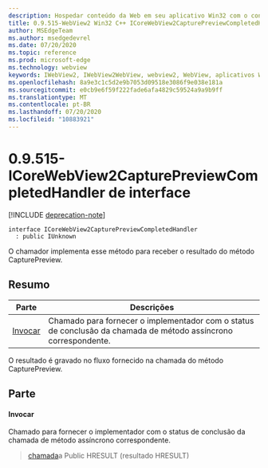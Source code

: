 ```yaml
---
description: Hospedar conteúdo da Web em seu aplicativo Win32 com o controle WebView2 do Microsoft Edge
title: 0.9.515-WebView2 Win32 C++ ICoreWebView2CapturePreviewCompletedHandler
author: MSEdgeTeam
ms.author: msedgedevrel
ms.date: 07/20/2020
ms.topic: reference
ms.prod: microsoft-edge
ms.technology: webview
keywords: IWebView2, IWebView2WebView, webview2, WebView, aplicativos Win32, Win32, Edge, ICoreWebView2, ICoreWebView2Controller, controle do navegador, HTML Edge
ms.openlocfilehash: 8a9e3c1c5d2e9b7053d09518e3086f9e038e181a
ms.sourcegitcommit: e0cb9e6f59f222fade6afa4829c59524a9a9b9ff
ms.translationtype: MT
ms.contentlocale: pt-BR
ms.lasthandoff: 07/20/2020
ms.locfileid: "10883921"
---
```

# 0.9.515-ICoreWebView2CapturePreviewCompletedHandler de interface 

[!INCLUDE [deprecation-note](../../includes/deprecation-note.md)]

```
interface ICoreWebView2CapturePreviewCompletedHandler
  : public IUnknown
```

O chamador implementa esse método para receber o resultado do método CapturePreview.

## Resumo

 Parte                        | Descrições
--------------------------------|---------------------------------------------
[Invocar](#invoke) | Chamado para fornecer o implementador com o status de conclusão da chamada de método assíncrono correspondente.

O resultado é gravado no fluxo fornecido na chamada do método CapturePreview.

## Parte

#### Invocar 

Chamado para fornecer o implementador com o status de conclusão da chamada de método assíncrono correspondente.

> [chamada](#invoke)a Public HRESULT (resultado HRESULT)

